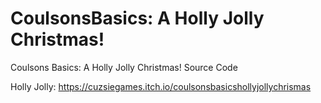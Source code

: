 # CoulsonsBasics: A Holly Jolly Christmas!
Coulsons Basics: A Holly Jolly Christmas! Source Code

Holly Jolly: https://cuzsiegames.itch.io/coulsonsbasicshollyjollychrismas
